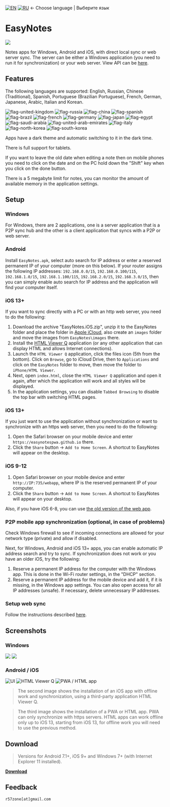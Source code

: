 [![EN](https://user-images.githubusercontent.com/9499881/33184537-7be87e86-d096-11e7-89bb-f3286f752bc6.png)](https://github.com/r57zone/EasyNotes/) 
[![RU](https://user-images.githubusercontent.com/9499881/27683795-5b0fbac6-5cd8-11e7-929c-057833e01fb1.png)](https://github.com/r57zone/EasyNotes/blob/master/README.RU.md) 
← Choose language | Выберите язык

# EasyNotes
![](https://user-images.githubusercontent.com/9499881/100446367-1cd14000-30c8-11eb-8e82-335f134a8c95.png)

Notes apps for Windows, Android and iOS, with direct local sync or web server sync. The server can be either a Windows application (you need to run it for synchronization) or your web server. View API can be [here](https://github.com/r57zone/EasyNotes/blob/master/API.md).

## Features
The following languages ​​are supported: English, Russian, Chinese (Traditional), Spanish, Portuguese (Brazilian Portuguese), French, German, Japanese, Arabic, Italian and Korean.

![flag-united-kingdom](https://github.com/user-attachments/assets/8c03c9b8-d154-466f-b9c4-6ea60278d537)
![flag-russia](https://user-images.githubusercontent.com/9499881/27683795-5b0fbac6-5cd8-11e7-929c-057833e01fb1.png)
![flag-china](https://github.com/user-attachments/assets/16848591-2baf-4300-893b-b95d5249a34e)
![flag-spanish](https://github.com/user-attachments/assets/a892b7ce-d83f-4914-9c54-9ba16c9c9e38)
![flag-brazil](https://github.com/user-attachments/assets/f2544579-81df-43b4-94c5-59c569828182)
![flag-french](https://github.com/user-attachments/assets/57f54331-32a3-4146-823c-4aa85a4c6669)
![flag-germany](https://github.com/user-attachments/assets/11066aa3-7c0d-4507-9df1-cad00fe53fad)
![flag-japan](https://github.com/user-attachments/assets/37cfc183-4de7-4d5a-a698-0da1286a6ee1)
![flag-egypt](https://github.com/user-attachments/assets/44399d0f-f05f-4d44-a4ab-13b6d7ded087)
![flag-saudi-arabia](https://github.com/user-attachments/assets/07d7d133-5a21-4bde-8c37-c1ef3772ac91)
![flag-united-arab-emirates](https://github.com/user-attachments/assets/81d3b610-a2f4-44c9-b2ad-20e4d7cfb2b2)
![flag-italy](https://github.com/user-attachments/assets/692490d6-bc53-446f-99b8-bf2becb8ec0d)
![flag-north-korea](https://github.com/user-attachments/assets/5b315a3d-6ce0-4cbb-b7a3-133ef2bcb2c5)
![flag-south-korea](https://github.com/user-attachments/assets/ed3d3778-9193-444a-85fd-ac5dd7bc91c6)


Apps have a dark theme and automatic switching to it in the dark time.


There is full support for tablets.


If you want to leave the old date when editing a note then on mobile phones you need to click on the date and on the PC hold down the "Shift" key when you click on the done button.


There is a 5 megabyte limit for notes, you can monitor the amount of available memory in the application settings.

## Setup
### Windows
For Windows, there are 2 applications, one is a server application that is a P2P sync hub and the other is a client application that syncs with a P2P or web server.

### Android
Install `EasyNotes.apk`, select auto search for IP address or enter a reserved permanent IP of your computer (more on this below). If your router assigns the following IP addresses: `192.168.0.0/15`, `192.168.0.100/115`, `192.168.1.0/15`, `192.168.1.100/115`, `192.168.2.0/15`, `192.168.3.0/15`, then you can simply enable auto search for IP address and the application will find your computer itself.

### iOS 13+
If you want to sync directly with a PC or with an http web server, you need to do the following:
1. Download the archive "EasyNotes.iOS.zip", unzip it to the EasyNotes folder and place the folder in [Apple iCloud](https://www.icloud.com/iclouddrive/), also create an `images` folder and move the images from `EasyNotes\images` there.
2. Install the [HTML Viewer Q](https://apps.apple.com/us/app/html-viewer-q/id810042973) application (or any other application that can display HTML and allows Internet connections).
3. Launch the `HTML Viewer Q` application, click the files icon (5th from the bottom). Click on `Browse`, go to iCloud Drive, then to `Applications` and click on the `EasyNotes` folder to move, then move the folder to `iPhone/HTML Viewer`.
4. Next, open `index.html`, close the `HTML Viewer Q` application and open it again, after which the application will work and all styles will be displayed.
5. In the application settings, you can disable `Tabbed Browsing` to disable the top bar with switching HTML pages.

### iOS 13+
If you just want to use the application without synchronization or want to synchronize with an https web server, then you need to do the following:
1. Open the Safari browser on your mobile device and enter `https://easynotespwa.github.io` there.
2. Click the `Share` button → `Add to Home Screen`. A shortcut to EasyNotes will appear on the desktop.

### iOS 9-12
1. Open Safari browser on your mobile device and enter `http://IP:735/webapp`, where IP is the reserved permanent IP of your computer.
2. Click the `Share` button → `Add to Home Screen`. A shortcut to EasyNotes will appear on your desktop.

Also, if you have iOS 6-8, you can use [the old version of the web app](https://github.com/r57zone/EasyNotes/releases/download/0.8.7/EasyNotes.iOS.6-8.support.fix.zip).

### P2P mobile app synchronization (optional, in case of problems)
Check Windows firewall to see if incoming connections are allowed for your network type (private) and allow if disabled.

Next, for Windows, Android and iOS 13+ apps, you can enable automatic IP address search and try to sync. If synchronization does not work or you have an older iOS, try the following:
1. Reserve a permanent IP address for the computer with the Windows app. This is done in the Wi-Fi router settings, in the "DHCP" section.
2. Reserve a permanent IP address for the mobile device and add it, if it is missing, in the Windows app settings. You can also open access for all IP addresses (unsafe). If necessary, delete unnecessary IP addresses.

### Setup web sync
Follow the instructions described [here](https://github.com/r57zone/EasyNotes/tree/master/Source/Web).

## Screenshots
### Windows
[![](https://github.com/user-attachments/assets/9195f448-6e8e-4e64-bf9d-7d346bb27d59)](https://github.com/user-attachments/assets/928a044c-921e-4780-aa4b-81c1ab86d89b)
[![](https://github.com/user-attachments/assets/2fd0aed4-fddf-433b-8fe7-78a6759261bb)](https://github.com/user-attachments/assets/21b2a33c-13cd-44fd-a501-1be23a3d7d57)

### Android / iOS
![UI](https://github.com/user-attachments/assets/bbb6e01a-abe3-4b72-bcba-0817f3d88c06)
![HTML Viewer Q](https://github.com/user-attachments/assets/a6988b94-1d23-4497-b5f6-6b46dc8e8115)
![PWA / HTML app](https://github.com/user-attachments/assets/f56a9649-6220-405e-a0e0-a021280c613b)

>The second image shows the installation of an iOS app with offline work and synchronization, using a third-party application HTML Viewer Q.


>The third image shows the installation of a PWA or HTML app. PWA can only synchronize with https servers. HTML apps can work offline only up to iOS 13, starting from iOS 13, for offline work you will need to use the previous method.

## Download
>Versions for Android 7.1+, iOS 9+ and Windows 7+ (with Internet Explorer 11 installed). 

**[Download](https://github.com/r57zone/EasyNotes/releases)**

## Feedback
`r57zone[at]gmail.com`